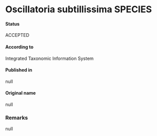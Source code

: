 # Oscillatoria subtillissima SPECIES

#### Status
ACCEPTED

#### According to
Integrated Taxonomic Information System

#### Published in
null

#### Original name
null

### Remarks
null